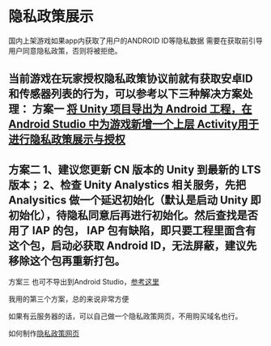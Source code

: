 # 隐私政策展示

国内上架游戏如果app内获取了用户的ANDROID ID等隐私数据 需要在获取前引导用户同意隐私政策，否则将被拒绝。

当前游戏在玩家授权隐私政策协议前就有获取安卓ID和传感器列表的行为，可以参考以下三种解决方案处理：
方案一
[将 Unity 项目导出为 Android 工程，在 Android Studio 中为游戏新增一个上层 Activity用于进行隐私政策展示与授权](https://taptap-privacy-compliance.oss-cn-shanghai.aliyuncs.com/report/Unity%E5%AF%BC%E5%87%BA%E5%AE%89%E5%8D%93%E5%B7%A5%E7%A8%8B%E5%B9%B6%E6%96%B0%E5%BB%BAactivity%E7%94%A8%E4%BA%8E%E6%94%BE%E7%BD%AE%E9%9A%90%E7%A7%81%E5%8D%8F%E8%AE%AE.pdf)
---
方案二
1、建议您更新 CN 版本的 Unity 到最新的 LTS 版本；
2、检查 Unity Analystics 相关服务，先把 Analysitics 做一个延迟初始化（默认是启动 Unity 即初始化），待隐私同意后再进行初始化。然后查找是否用了 IAP 的包， IAP
包有缺陷，即只要工程里面含有这个包，启动必获取 Android ID，无法屏蔽，建议先移除这个包再重新打包。
---
方案三
也可不导出到Android Studio，[参考这里](https://blog.csdn.net/final5788/article/details/127229381)

我用的第三个方案，总的来说非常方便

如果有云服务器的话，可以自己做一个隐私政策网页，不用购买域名也行。

如何制作[隐私政策网页](https://github.com/h87545645/Blog/blob/main/game-publish-record/privacy%20policy%20website.md)
